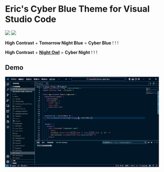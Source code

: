 # Eric's Cyber Blue Theme for Visual Studio Code

[![](https://vsmarketplacebadge.apphb.com/version/EricJin2002.theme-cyber-blue.svg)](https://marketplace.visualstudio.com/items?itemName=EricJin2002.theme-cyber-blue) [![](https://vsmarketplacebadge.apphb.com/downloads-short/EricJin2002.theme-cyber-blue.svg)](https://marketplace.visualstudio.com/items?itemName=EricJin2002.theme-cyber-blue)


**High Contrast** + **Tomorrow Night Blue** = **Cyber Blue** ! ! !

**High Contrast** + **[Night Owl](https://marketplace.visualstudio.com/items?itemName=sdras.night-owl)** = **Cyber Night** ! ! !

## Demo

![demo](demo.png)

